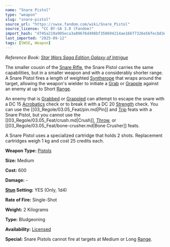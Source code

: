 ```yaml
---
name: "Snare Pistol"
type: "weapon"
slug: "snare-pistol"
source_url: "https://swse.fandom.com/wiki/Snare_Pistol"
source_license: "CC BY-SA 3.0 (Fandom)"
import_hash: "d745a219a985eca3a89676d498bf350694214ae166f7326e56fecb83e9ccbd2c"
last_imported: "2025-09-12"
tags: [SWSE, Weapon]
---
```

*Reference Book: [Star Wars Saga Edition Galaxy of Intrigue](https://swse.fandom.com/wiki/Star_Wars_Saga_Edition_Galaxy_of_Intrigue)*

The smaller cousin of the [Snare Rifle](https://swse.fandom.com/wiki/Snare_Rifle), the Snare Pistol carries the same capabilities, but in a smaller weapon and with a considerably shorter range. A Snare Pistol fires a length of weighted [Syntherope](https://swse.fandom.com/wiki/Syntherope) that wraps around the target, allowing the weapon's wielder to initiate a [Grab](https://swse.fandom.com/wiki/Grab) or [Grapple](https://swse.fandom.com/wiki/Grapple) against an enemy at up to Short [Range](https://swse.fandom.com/wiki/Range).

An enemy that is [Grabbed](https://swse.fandom.com/wiki/Grabbed) or [Grappled](https://swse.fandom.com/wiki/Grappled) can attempt to escape the snare with a DC 15 [Acrobatics](https://swse.fandom.com/wiki/Acrobatics) check or to break it with a DC 20 [Strength](https://swse.fandom.com/wiki/Strength) check. You can use the [[03_Regole/03.05_Feat/pin.md|Pin]] and [Trip](https://swse.fandom.com/wiki/Trip) feats with a Snare Pistol, but you cannot use the [[03_Regole/03.05_Feat/crush.md|Crush]], [Throw](https://swse.fandom.com/wiki/Throw), or [[03_Regole/03.05_Feat/bone-crusher.md|Bone Crusher]] feats.

A Snare Pistol uses a specialized cartridge that holds 2 shots. Replacement cartridges weigh 1 kg and cost 25 credits each.

**Weapon Type:** [Pistols](https://swse.fandom.com/wiki/Pistols)

**Size:** Medium

**Cost:** 600

**Damage:** -

**[Stun](https://swse.fandom.com/wiki/Stun) Setting:** YES (Only, 1d4)

**Rate of Fire:** Single-Shot

**Weight:** 2 Kilograms

**Type:** Bludgeoning

**Availability:** [Licensed](https://swse.fandom.com/wiki/Licensed)

**Special:** Snare Pistols cannot fire at targets at Medium or Long [Range](https://swse.fandom.com/wiki/Range).